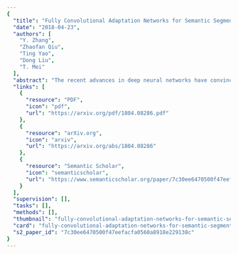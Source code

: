 ```yaml
---
{
  "title": "Fully Convolutional Adaptation Networks for Semantic Segmentation",
  "date": "2018-04-23",
  "authors": [
    "Y. Zhang",
    "Zhaofan Qiu",
    "Ting Yao",
    "Dong Liu",
    "T. Mei"
  ],
  "abstract": "The recent advances in deep neural networks have convincingly demonstrated high capability in learning vision models on large datasets. Nevertheless, collecting expert labeled datasets especially with pixel-level annotations is an extremely expensive process. An appealing alternative is to render synthetic data (e.g., computer games) and generate ground truth automatically. However, simply applying the models learnt on synthetic images may lead to high generalization error on real images due to domain shift. In this paper, we facilitate this issue from the perspectives of both visual appearance-level and representation-level domain adaptation. The former adapts source-domain images to appear as if drawn from the \"style\" in the target domain and the latter attempts to learn domain-invariant representations. Specifically, we present Fully Convolutional Adaptation Networks (FCAN), a novel deep architecture for semantic segmentation which combines Appearance Adaptation Networks (AAN) and Representation Adaptation Networks (RAN). AAN learns a transformation from one domain to the other in the pixel space and RAN is optimized in an adversarial learning manner to maximally fool the domain discriminator with the learnt source and target representations. Extensive experiments are conducted on the transfer from GTA5 (game videos) to Cityscapes (urban street scenes) on semantic segmentation and our proposal achieves superior results when comparing to state-of-the-art unsupervised adaptation techniques. More remarkably, we obtain a new record: mIoU of 47.5% on BDDS (drive-cam videos) in an unsupervised setting.",
  "links": [
    {
      "resource": "PDF",
      "icon": "pdf",
      "url": "https://arxiv.org/pdf/1804.08286.pdf"
    },
    {
      "resource": "arXiv.org",
      "icon": "arxiv",
      "url": "https://arxiv.org/abs/1804.08286"
    },
    {
      "resource": "Semantic Scholar",
      "icon": "semanticscholar",
      "url": "https://www.semanticscholar.org/paper/7c30ee6470500f47eefacfa0560a8918e229138c"
    }
  ],
  "supervision": [],
  "tasks": [],
  "methods": [],
  "thumbnail": "fully-convolutional-adaptation-networks-for-semantic-segmentation-thumb.jpg",
  "card": "fully-convolutional-adaptation-networks-for-semantic-segmentation-card.jpg",
  "s2_paper_id": "7c30ee6470500f47eefacfa0560a8918e229138c"
}
---
```


